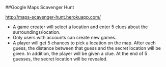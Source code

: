 ##Google Maps Scavenger Hunt


http://maps-scavenger-hunt.herokuapp.com/


* A game creater will select a location and enter 5 clues about the surroundings/location.
* Only users with accounts can create new games.
* A player will get 5 chances to pick a location on the map.  After each guess, the distance between that guess and the secret location will be given.  In addition, the player will be given a clue.  At the end of 5 guesses, the secret location will be revealed.
